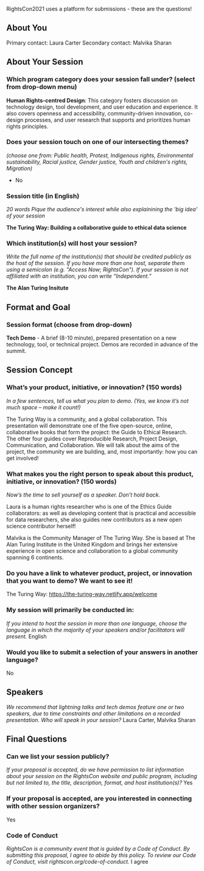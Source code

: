 RightsCon2021 uses a platform for submissions - these are the questions!

## About You
Primary contact: Laura Carter
Secondary contact: Malvika Sharan

## About Your Session

### Which program category does your session fall under? (select from drop-down menu)

**Human Rights-centred Design**: 
This category fosters discussion on technology design, tool development, and user education and experience. 
It also covers openness and accessibility, community-driven innovation, co-design processes, and user research that supports and prioritizes human rights principles. 

### Does your session touch on one of our intersecting themes? 
_(choose one from: Public health,
Protest,
Indigenous rights,
Environmental sustainability,
Racial justice,
Gender justice,
Youth and children's rights,
Migration)_

- No

### Session title (in English)
_20 words_ 
_Pique the audience's interest while also explainining the 'big idea' of your session_

**The Turing Way: Building a collaborative guide to ethical data science**

### Which institution(s) will host your session?
_Write the full name of the institution(s) that should be credited publicly as the host of the session._
_If you have more than one host, separate them using a semicolon (e.g. "Access Now; RightsCon"). If your session is not affiliated with an institution, you can write “Independent.”_

**The Alan Turing Insitute**

## Format and Goal

### Session format (choose from drop-down)

**Tech Demo** - A brief (8-10 minute), prepared presentation on a new technology, tool, or technical project. Demos are recorded in advance of the summit.

## Session Concept 

### What’s your product, initiative, or innovation?  (150 words)
_In a few sentences, tell us what you plan to demo. (Yes, we know it’s not much space – make it count!)_

The Turing Way is a community, and a global collaboration.
This presentation will demonstrate one of the five open-source, online, collaborative books that form the project: the Guide to Ethical Research.
The other four guides cover Reproducible Research, Project Design, Communication, and Collaboration.
We will talk about the aims of the project, the community we are building, and, most importantly: how you can get involved!


### What makes you the right person to speak about this product, initiative, or innovation? (150 words)
_Now’s the time to sell yourself as a speaker. Don’t hold back._

Laura is a human rights researcher who is one of the Ethics Guide collaborators: as well as developing content that is practical and accessible for data researchers, she also guides new contributors as a new open science contributor herself!

Malvika is the Community Manager of The Turing Way. She is based at The Alan Turing Institute in the United Kingdom and brings her extensive experience in open science and collaboration to a global community spanning 6 continents. 

### Do you have a link to whatever product, project, or innovation that you want to demo? We want to see it!
The Turing Way: https://the-turing-way.netlify.app/welcome

### My session will primarily be conducted in:
_If you intend to host the session in more than one language, choose the language in which the majority of your speakers and/or facilitators will present._
English

### Would you like to submit a selection of your answers in another language?
No

## Speakers
_We recommend that lightning talks and tech demos feature one or two speakers, due to time constraints and other limitations on a recorded presentation.
Who will speak in your session?_ 
Laura Carter, Malvika Sharan

## Final Questions
### Can we list your session publicly?
_If your proposal is accepted, do we have permission to list information about your session on the RightsCon website and public program, including but not limited to, the title, description, format, and host institution(s)?_
Yes

### If your proposal is accepted, are you interested in connecting with other session organizers?
Yes

### Code of Conduct
_RightsCon is a community event that is guided by a Code of Conduct. By submitting this proposal, I agree to abide by this policy. 
To review our Code of Conduct, visit rightscon.org/code-of-conduct._
I agree 
